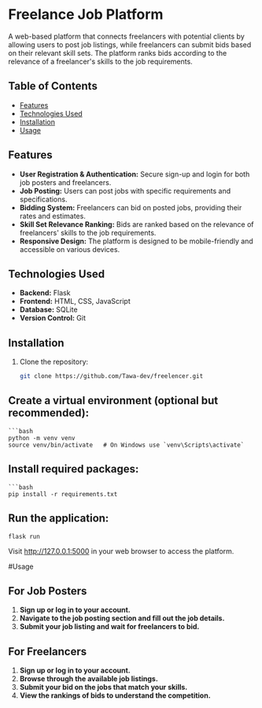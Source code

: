 # Freelance Job Platform

A web-based platform that connects freelancers with potential clients by allowing users to post job listings, while freelancers can submit bids based on their relevant skill sets. The platform ranks bids according to the relevance of a freelancer's skills to the job requirements.

## Table of Contents

- [Features](#features)
- [Technologies Used](#technologies-used)
- [Installation](#installation)
- [Usage](#usage)

## Features

- **User Registration & Authentication:** Secure sign-up and login for both job posters and freelancers.
- **Job Posting:** Users can post jobs with specific requirements and specifications.
- **Bidding System:** Freelancers can bid on posted jobs, providing their rates and estimates.
- **Skill Set Relevance Ranking:** Bids are ranked based on the relevance of freelancers' skills to the job requirements.
- **Responsive Design:** The platform is designed to be mobile-friendly and accessible on various devices.

## Technologies Used

- **Backend:** Flask
- **Frontend:** HTML, CSS, JavaScript
- **Database:** SQLite
- **Version Control:** Git
  
## Installation

1. Clone the repository:

   ```bash
   git clone https://github.com/Tawa-dev/freelencer.git


  ## Create a virtual environment (optional but recommended):

    ```bash
    python -m venv venv
    source venv/bin/activate   # On Windows use `venv\Scripts\activate`

## Install required packages:
    ```bash
    pip install -r requirements.txt

## Run the application:
    
    flask run

Visit http://127.0.0.1:5000 in your web browser to access the platform.

#Usage

## For Job Posters

1. **Sign up or log in to your account.**
2. **Navigate to the job posting section and fill out the job details.**
3. **Submit your job listing and wait for freelancers to bid.**

## For Freelancers

1. **Sign up or log in to your account.**
2. **Browse through the available job listings.**
3. **Submit your bid on the jobs that match your skills.**
4. **View the rankings of bids to understand the competition.**
